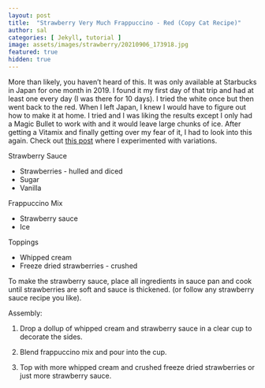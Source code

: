 ```yaml
---
layout: post
title:  "Strawberry Very Much Frappuccino - Red (Copy Cat Recipe)"
author: sal
categories: [ Jekyll, tutorial ]
image: assets/images/strawberry/20210906_173918.jpg
featured: true
hidden: true
---
```


More than likely, you haven’t heard of this. It was only available at Starbucks in Japan for one month in 2019. I found it my first day of that trip and had at least one every day (I was there for 10 days). I tried the white once but then went back to the red. When I left Japan, I knew I would have to figure out how to make it at home. I tried and I was liking the results except I only had a Magic Bullet to work with and it would leave large chunks of ice. After getting a Vitamix and finally getting over my fear of it, I had to look into this again. Check out [this post](2021_10_19_StrawberrySauceBattle.md) where I experimented with variations. 

Strawberry Sauce
- Strawberries - hulled and diced
- Sugar
- Vanilla

Frappuccino Mix
- Strawberry sauce
- Ice

Toppings
- Whipped cream
- Freeze dried strawberries - crushed

To make the strawberry sauce, place all ingredients in sauce pan and cook until strawberries are soft and sauce is thickened. (or follow any strawberry sauce recipe you like).

Assembly:

1. Drop a dollup of whipped cream and strawberry sauce in a clear cup to decorate the sides.

2. Blend frappuccino mix and pour into the cup.

3. Top with more whipped cream and crushed freeze dried strawberries or just more strawberry sauce.
